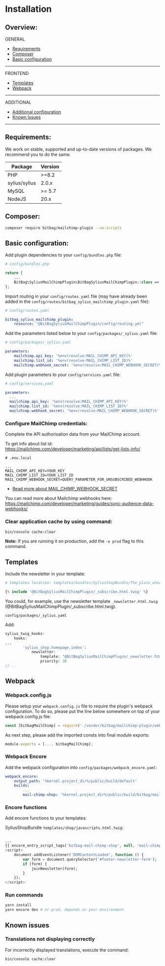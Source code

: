 # Installation

## Overview:
GENERAL
- [Requirements](#requirements)
- [Composer](#composer)
- [Basic configuration](#basic-configuration)
---
FRONTEND
- [Templates](#templates)
- [Webpack](#webpack)
---
ADDITIONAL
- [Additional configuration](#additional-configuration)
- [Known Issues](#known-issues)
---

## Requirements:
We work on stable, supported and up-to-date versions of packages. We recommend you to do the same.

| Package       | Version |
|---------------|---------|
| PHP           | \>=8.2  |
| sylius/sylius | 2.0.x   |
| MySQL         | \>= 5.7 |
| NodeJS        | 20.x    |

## Composer:
```bash
composer require bitbag/mailchimp-plugin --no-scripts
```

## Basic configuration:
Add plugin dependencies to your `config/bundles.php` file:

```php
# config/bundles.php

return [
    ...
    BitBag\SyliusMailChimpPlugin\BitBagSyliusMailChimpPlugin::class => ['all' => true],
];
```

Import routing in your `config/routes.yaml` file 
(may have already been added in the `config/routes/bitbag_sylius_mailchimp_plugin.yaml` file):

```yaml
# config/routes.yaml

bitbag_sylius_mailchimp_plugin:
    resource: "@BitBagSyliusMailChimpPlugin/config/routing.yml"
```

Add the parameters listed below to your `config/packages/_sylius.yaml` file:
```yaml
# config/packages/_sylius.yaml

parameters:
    mailchimp.api_key: '%env(resolve:MAIL_CHIMP_API_KEY)%'
    mailchimp.list_id: '%env(resolve:MAIL_CHIMP_LIST_ID)%'
    mailchimp.webhook_secret: '%env(resolve:MAIL_CHIMP_WEBHOOK_SECRET)%'
```

Add plugin parameters to your `config/services.yaml` file:
```yaml
# config/services.yaml

parameters:
  ...
  mailchimp.api_key: '%env(resolve:MAIL_CHIMP_API_KEY)%'
  mailchimp.list_id: '%env(resolve:MAIL_CHIMP_LIST_ID)%'
  mailchimp.webhook_secret: '%env(resolve:MAIL_CHIMP_WEBHOOK_SECRET)%'
```

### Configure MailChimp credentials:
Complete the API authorisation data from your MailChimp account.

To get info about list id: https://mailchimp.com/developer/marketing/api/lists/get-lists-info/

```dotenv
# .env.local

...
MAIL_CHIMP_API_KEY=YOUR_KEY
MAIL_CHIMP_LIST_ID=YOUR_LIST_ID
MAIL_CHIMP_WEBHOOK_SECRET=QUERY_PARAMETER_FOR_UNSUBSCRIBED_WEBHHOOK
```

- [Read more about MAIL_CHIMP_WEBHOOK_SECRET](https://github.com/BitBagCommerce/SyliusMailChimpPlugin/blob/master/doc/mailchimp_webhook.md)

You can read more about Mailchimp webhooks here: https://mailchimp.com/developer/marketing/guides/sync-audience-data-webhooks/

### Clear application cache by using command:
```bash
bin/console cache:clear
```
**Note:** If you are running it on production, add the `-e prod` flag to this command.


## Templates
Include the newsletter in your template:
```php
# templates location: templates/bundles/SyliusShopBundle/The_place_where_the_form_is_to_be_placed #

{% include '@BitBagSyliusMailChimpPlugin/_subscribe.html.twig' %}
```

You could, for example, use the newsletter template `_newsletter.html.twig` (@BitBagSyliusMailChimpPlugin/_subscribe.html.twig).
```
config/packages/_sylius.yaml
```
Add:
```php
sylius_twig_hooks:
    hooks:
...
        'sylius_shop.homepage.index':
            newsletter:
                template: "@BitBagSyliusMailChimpPlugin/_newsletter.html.twig"
                priority: 30
// ..
```

## Webpack
### Webpack.config.js

Please setup your `webpack.config.js` file to require the plugin's webpack configuration. To do so, please put the line below somewhere on top of your webpack.config.js file:
```js
const [bitbagMailChimp] = require('./vendor/bitbag/mailchimp-plugin/webpack.config.js');
```
As next step, please add the imported consts into final module exports:
```js
module.exports = [..., bitbagMailChimp];
```

### Webpack Encore
Add the webpack configuration into `config/packages/webpack_encore.yaml`:

```yaml
webpack_encore:
    output_path: '%kernel.project_dir%/public/build/default'
    builds:
        ...
        mail-chimp-shop: '%kernel.project_dir%/public/build/bitbag/mail-chimp/shop'
```

### Encore functions
Add encore functions to your templates:

SyliusShopBundle `templates/shop/javascripts.html.twig`: 
```php

...
{{ encore_entry_script_tags('bitbag-mail-chimp-shop', null, 'mail-chimp-shop') }}
<script>
    document.addEventListener('DOMContentLoaded', function () {
        var form = document.querySelector('#footer-newsletter-form');
        if (form) {
            joinNewsletter(form);
        }
    });
</script>
```

### Run commands
```bash
yarn install
yarn encore dev # or prod, depends on your environment
```

## Known issues
### Translations not displaying correctly
For incorrectly displayed translations, execute the command:
```bash
bin/console cache:clear
```
